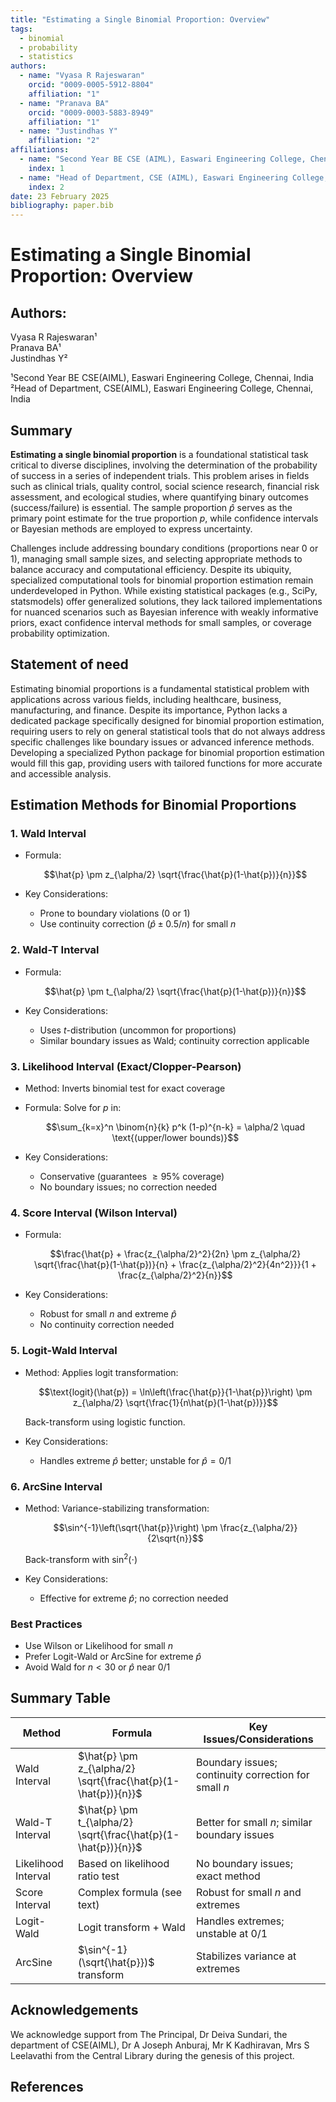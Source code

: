 ```yaml
---
title: "Estimating a Single Binomial Proportion: Overview"
tags:
  - binomial
  - probability
  - statistics
authors:
  - name: "Vyasa R Rajeswaran"
    orcid: "0009-0005-5912-8804"  
    affiliation: "1"
  - name: "Pranava BA"
    orcid: "0009-0003-5883-8949" 
    affiliation: "1"
  - name: "Justindhas Y"
    affiliation: "2"
affiliations:
  - name: "Second Year BE CSE (AIML), Easwari Engineering College, Chennai, India"
    index: 1
  - name: "Head of Department, CSE (AIML), Easwari Engineering College, Chennai, India"
    index: 2
date: 23 February 2025
bibliography: paper.bib
---
```



# Estimating a Single Binomial Proportion: Overview

## **Authors:**  
Vyasa R Rajeswaran¹  
Pranava BA¹  
Justindhas Y²  

¹Second Year BE CSE(AIML), Easwari Engineering College, Chennai, India  
²Head of Department, CSE(AIML), Easwari Engineering College, Chennai, India

## Summary

**Estimating a single binomial proportion** is a foundational statistical task critical to diverse disciplines, involving the determination of the probability of success in a series of independent trials. This problem arises in fields such as clinical trials, quality control, social science research, financial risk assessment, and ecological studies, where quantifying binary outcomes (success/failure) is essential. The sample proportion $\hat{p}$ serves as the primary point estimate for the true proportion $p$, while confidence intervals or Bayesian methods are employed to express uncertainty.

Challenges include addressing boundary conditions (proportions near 0 or 1), managing small sample sizes, and selecting appropriate methods to balance accuracy and computational efficiency. Despite its ubiquity, specialized computational tools for binomial proportion estimation remain underdeveloped in Python. While existing statistical packages (e.g., SciPy, statsmodels) offer generalized solutions, they lack tailored implementations for nuanced scenarios such as Bayesian inference with weakly informative priors, exact confidence interval methods for small samples, or coverage probability optimization.

## Statement of need
Estimating binomial proportions is a fundamental statistical problem with applications across various fields, including healthcare, business, manufacturing, and finance. Despite its importance, Python lacks a dedicated package specifically designed for binomial proportion estimation, requiring users to rely on general statistical tools that do not always address specific challenges like boundary issues or advanced inference methods. Developing a specialized Python package for binomial proportion estimation would fill this gap, providing users with tailored functions for more accurate and accessible analysis.
## Estimation Methods for Binomial Proportions

### 1. Wald Interval

* Formula:

  $$\hat{p} \pm z_{\alpha/2} \sqrt{\frac{\hat{p}(1-\hat{p})}{n}}$$

* Key Considerations:
  * Prone to boundary violations (0 or 1)
  * Use continuity correction $(\hat{p} \pm 0.5/n)$ for small $n$

### 2. Wald-T Interval

* Formula:

  $$\hat{p} \pm t_{\alpha/2} \sqrt{\frac{\hat{p}(1-\hat{p})}{n}}$$

* Key Considerations:
  * Uses $t$-distribution (uncommon for proportions)
  * Similar boundary issues as Wald; continuity correction applicable

### 3. Likelihood Interval (Exact/Clopper-Pearson)

* Method: Inverts binomial test for exact coverage
* Formula: Solve for $p$ in:

  $$\sum_{k=x}^n \binom{n}{k} p^k (1-p)^{n-k} = \alpha/2 \quad \text{(upper/lower bounds)}$$

* Key Considerations:
  * Conservative (guarantees $\geq 95\%$ coverage)
  * No boundary issues; no correction needed

### 4. Score Interval (Wilson Interval)

* Formula:

  $$\frac{\hat{p} + \frac{z_{\alpha/2}^2}{2n} \pm z_{\alpha/2} \sqrt{\frac{\hat{p}(1-\hat{p})}{n} + \frac{z_{\alpha/2}^2}{4n^2}}}{1 + \frac{z_{\alpha/2}^2}{n}}$$

* Key Considerations:
  * Robust for small $n$ and extreme $\hat{p}$
  * No continuity correction needed

### 5. Logit-Wald Interval

* Method: Applies logit transformation:

  $$\text{logit}(\hat{p}) = \ln\left(\frac{\hat{p}}{1-\hat{p}}\right) \pm z_{\alpha/2} \sqrt{\frac{1}{n\hat{p}(1-\hat{p})}}$$

  Back-transform using logistic function.

* Key Considerations:
  * Handles extreme $\hat{p}$ better; unstable for $\hat{p}=0/1$

### 6. ArcSine Interval

* Method: Variance-stabilizing transformation:

  $$\sin^{-1}\left(\sqrt{\hat{p}}\right) \pm \frac{z_{\alpha/2}}{2\sqrt{n}}$$

  Back-transform with $\sin^2(\cdot)$

* Key Considerations:
  * Effective for extreme $\hat{p}$; no correction needed

### Best Practices

* Use Wilson or Likelihood for small $n$
* Prefer Logit-Wald or ArcSine for extreme $\hat{p}$
* Avoid Wald for $n < 30$ or $\hat{p}$ near 0/1

## Summary Table

| Method | Formula | Key Issues/Considerations |
|--------|---------|-------------------------|
| Wald Interval | $\hat{p} \pm z_{\alpha/2} \sqrt{\frac{\hat{p}(1-\hat{p})}{n}}$ | Boundary issues; continuity correction for small $n$ |
| Wald-T Interval | $\hat{p} \pm t_{\alpha/2} \sqrt{\frac{\hat{p}(1-\hat{p})}{n}}$ | Better for small $n$; similar boundary issues |
| Likelihood Interval | Based on likelihood ratio test | No boundary issues; exact method |
| Score Interval | Complex formula (see text) | Robust for small $n$ and extremes |
| Logit-Wald | Logit transform + Wald | Handles extremes; unstable at 0/1 |
| ArcSine | $\sin^{-1}(\sqrt{\hat{p}})$ transform | Stabilizes variance at extremes |

## Acknowledgements

We acknowledge support from The Principal, Dr Deiva Sundari, the department of CSE(AIML), Dr A Joseph Anburaj, Mr K Kadhiravan, Mrs S Leelavathi from the Central Library during the genesis of this project.

## References
